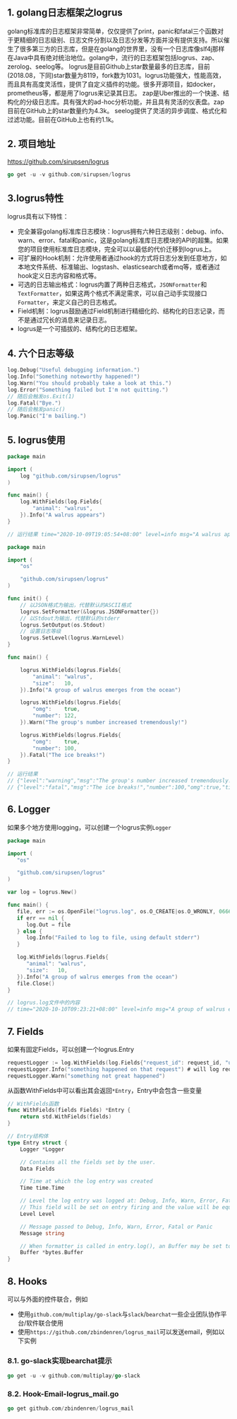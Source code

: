 ## 1. golang日志框架之logrus

golang标准库的日志框架非常简单，仅仅提供了print，panic和fatal三个函数对于更精细的日志级别、日志文件分割以及日志分发等方面并没有提供支持。所以催生了很多第三方的日志库，但是在golang的世界里，没有一个日志库像slf4j那样在Java中具有绝对统治地位。golang中，流行的日志框架包括logrus、zap、zerolog、seelog等。
logrus是目前Github上star数量最多的日志库，目前(2018.08，下同)star数量为8119，fork数为1031。logrus功能强大，性能高效，而且具有高度灵活性，提供了自定义插件的功能。很多开源项目，如docker，prometheus等，都是用了logrus来记录其日志。
zap是Uber推出的一个快速、结构化的分级日志库。具有强大的ad-hoc分析功能，并且具有灵活的仪表盘。zap目前在GitHub上的star数量约为4.3k。
seelog提供了灵活的异步调度、格式化和过滤功能。目前在GitHub上也有约1.1k。

## 2. 项目地址

https://github.com/sirupsen/logrus

```go
go get -u -v github.com/sirupsen/logrus
```

## 3.logrus特性

logrus具有以下特性：

- 完全兼容golang标准库日志模块：logrus拥有六种日志级别：debug、info、warn、error、fatal和panic，这是golang标准库日志模块的API的超集。如果您的项目使用标准库日志模块，完全可以以最低的代价迁移到logrus上。
- 可扩展的Hook机制：允许使用者通过hook的方式将日志分发到任意地方，如本地文件系统、标准输出、logstash、elasticsearch或者mq等，或者通过hook定义日志内容和格式等。
- 可选的日志输出格式：logrus内置了两种日志格式，`JSONFormatter`和`TextFormatter`，如果这两个格式不满足需求，可以自己动手实现接口`Formatter`，来定义自己的日志格式。
- Field机制：logrus鼓励通过Field机制进行精细化的、结构化的日志记录，而不是通过冗长的消息来记录日志。
- logrus是一个可插拔的、结构化的日志框架。

## 4. 六个日志等级

```go
log.Debug("Useful debugging information.")
log.Info("Something noteworthy happened!")
log.Warn("You should probably take a look at this.")
log.Error("Something failed but I'm not quitting.")
// 随后会触发os.Exit(1)
log.Fatal("Bye.")
// 随后会触发panic()
log.Panic("I'm bailing.")
```

## 5. logrus使用

```go
package main

import (
	log "github.com/sirupsen/logrus"
)

func main() {
	log.WithFields(log.Fields{
		"animal": "walrus",
	}).Info("A walrus appears")
}

// 运行结果 time="2020-10-09T19:05:54+08:00" level=info msg="A walrus appears" animal=walrus
```

```go
package main

import (
	"os"

	"github.com/sirupsen/logrus"
)

func init() {
	// 以JSON格式为输出，代替默认的ASCII格式
	logrus.SetFormatter(&logrus.JSONFormatter{})
	// 以Stdout为输出，代替默认的stderr
	logrus.SetOutput(os.Stdout)
	// 设置日志等级
	logrus.SetLevel(logrus.WarnLevel)
}

func main() {

	logrus.WithFields(logrus.Fields{
		"animal": "walrus",
		"size":   10,
	}).Info("A group of walrus emerges from the ocean")

	logrus.WithFields(logrus.Fields{
		"omg":    true,
		"number": 122,
	}).Warn("The group's number increased tremendously!")

	logrus.WithFields(logrus.Fields{
		"omg":    true,
		"number": 100,
	}).Fatal("The ice breaks!")
}

// 运行结果
// {"level":"warning","msg":"The group's number increased tremendously!","number":122,"omg":true,"time":"2020-10-09T19:16:01+08:00"}
// {"level":"fatal","msg":"The ice breaks!","number":100,"omg":true,"time":"2020-10-09T19:16:01+08:00"}
```

## 6. Logger

如果多个地方使用logging，可以创建一个logrus实例`Logger`

```go
package main

import (
   "os"

   "github.com/sirupsen/logrus"
)

var log = logrus.New()

func main() {
   file, err := os.OpenFile("logrus.log", os.O_CREATE|os.O_WRONLY, 0666)
   if err == nil {
      log.Out = file
   } else {
      log.Info("Failed to log to file, using default stderr")
   }

   log.WithFields(logrus.Fields{
      "animal": "walrus",
      "size":   10,
   }).Info("A group of walrus emerges from the ocean")
   file.Close()
}

// logrus.log文件中的内容
// time="2020-10-10T09:23:21+08:00" level=info msg="A group of walrus emerges from the ocean" animal=walrus size=10
```

## 7. Fields

如果有固定Fields，可以创建一个logrus.Entry

```go
requestLogger := log.WithFields(log.Fields{"request_id": request_id, "user_ip": user_ip})
requestLogger.Info("something happened on that request") # will log request_id and user_ip
requestLogger.Warn("something not great happened")
```

从函数WithFields中可以看出其会返回`*Entry`，Entry中会包含一些变量

```go
// WithFields函数
func WithFields(fields Fields) *Entry {
    return std.WithFields(fields)
}

// Entry结构体
type Entry struct {
    Logger *Logger

    // Contains all the fields set by the user.
    Data Fields

    // Time at which the log entry was created
    Time time.Time

    // Level the log entry was logged at: Debug, Info, Warn, Error, Fatal or Panic
    // This field will be set on entry firing and the value will be equal to the one in Logger struct field.
    Level Level

    // Message passed to Debug, Info, Warn, Error, Fatal or Panic
    Message string

    // When formatter is called in entry.log(), an Buffer may be set to entry
    Buffer *bytes.Buffer
}
```

## 8. Hooks

可以与外面的控件联合，例如

- 使用`github.com/multiplay/go-slack`与`slack`/`bearchat`一些企业团队协作平台/软件联合使用
- 使用`https://github.com/zbindenren/logrus_mail`可以发送email，例如以下实例

### 8.1. go-slack实现bearchat提示

```go
go get -u -v github.com/multiplay/go-slack
```

### 8.2. Hook-Email-logrus_mail.go

```go
go get github.com/zbindenren/logrus_mail
```


